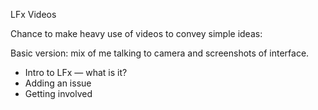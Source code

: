 LFx Videos

Chance to make heavy use of videos to convey simple ideas:

Basic version: mix of me talking to camera and screenshots of interface.

* Intro to LFx — what is it?
* Adding an issue
* Getting involved
